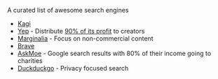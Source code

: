 A curated list of awesome search engines

- [Kagi](https://kagi.com)
- [Yep](https://yep.com) - Distribute [90% of its profit]((https://yep.com/profit-share)) to creators
- [Marginalia](https://search.marginalia.nu) - Focus on non-commercial content
- [Brave](https://search.brave.com)
- [AskMoe](https://ask.moe) - Google search results with 80% of their income going to charities
- [Duckduckgo](https://duckduckgo.com) - Privacy focused search
